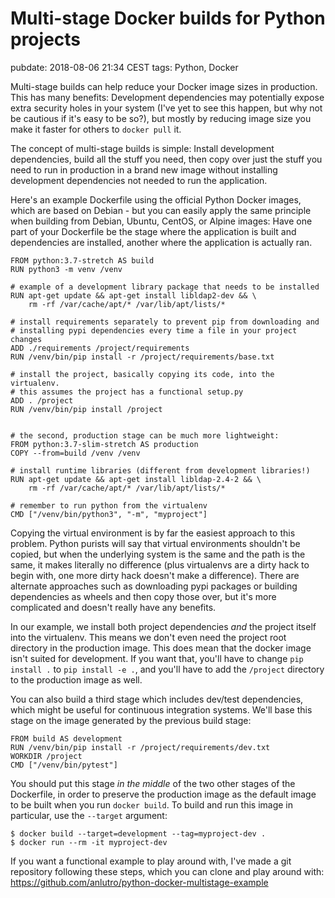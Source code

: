 # Multi-stage Docker builds for Python projects
pubdate: 2018-08-06 21:34 CEST
tags: Python, Docker

Multi-stage builds can help reduce your Docker image sizes in production. This has many benefits: Development dependencies may potentially expose extra security holes in your system (I've yet to see this happen, but why not be cautious if it's easy to be so?), but mostly by reducing image size you make it faster for others to `docker pull` it.

The concept of multi-stage builds is simple: Install development dependencies, build all the stuff you need, then copy over just the stuff you need to run in production in a brand new image without installing development dependencies not needed to run the application.

Here's an example Dockerfile using the official Python Docker images, which are based on Debian - but you can easily apply the same principle when building from Debian, Ubuntu, CentOS, or Alpine images: Have one part of your Dockerfile be the stage where the application is built and dependencies are installed, another where the application is actually ran.

	FROM python:3.7-stretch AS build
	RUN python3 -m venv /venv

	# example of a development library package that needs to be installed
	RUN apt-get update && apt-get install libldap2-dev && \
	    rm -rf /var/cache/apt/* /var/lib/apt/lists/*

	# install requirements separately to prevent pip from downloading and
	# installing pypi dependencies every time a file in your project changes
	ADD ./requirements /project/requirements
	RUN /venv/bin/pip install -r /project/requirements/base.txt

	# install the project, basically copying its code, into the virtualenv.
	# this assumes the project has a functional setup.py
	ADD . /project
	RUN /venv/bin/pip install /project


	# the second, production stage can be much more lightweight:
	FROM python:3.7-slim-stretch AS production
	COPY --from=build /venv /venv

	# install runtime libraries (different from development libraries!)
	RUN apt-get update && apt-get install libldap-2.4-2 && \
	    rm -rf /var/cache/apt/* /var/lib/apt/lists/*

	# remember to run python from the virtualenv
	CMD ["/venv/bin/python3", "-m", "myproject"]

Copying the virtual environment is by far the easiest approach to this problem. Python purists will say that virtual environments shouldn't be copied, but when the underlying system is the same and the path is the same, it makes literally no difference (plus virtualenvs are a dirty hack to begin with, one more dirty hack doesn't make a difference). There are alternate approaches such as downloading pypi packages or building dependencies as wheels and then copy those over, but it's more complicated and doesn't really have any benefits.

In our example, we install both project dependencies *and* the project itself into the virtualenv. This means we don't even need the project root directory in the production image. This does mean that the docker image isn't suited for development. If you want that, you'll have to change `pip install .` to `pip install -e .`, and you'll have to add the `/project` directory to the production image as well.

You can also build a third stage which includes dev/test dependencies, which might be useful for continuous integration systems. We'll base this stage on the image generated by the previous build stage:

	FROM build AS development
	RUN /venv/bin/pip install -r /project/requirements/dev.txt
	WORKDIR /project
	CMD ["/venv/bin/pytest"]

You should put this stage *in the middle* of the two other stages of the Dockerfile, in order to preserve the production image as the default image to be built when you run `docker build`. To build and run this image in particular, use the `--target` argument:

	$ docker build --target=development --tag=myproject-dev .
	$ docker run --rm -it myproject-dev

If you want a functional example to play around with, I've made a git repository following these steps, which you can clone and play around with: https://github.com/anlutro/python-docker-multistage-example

